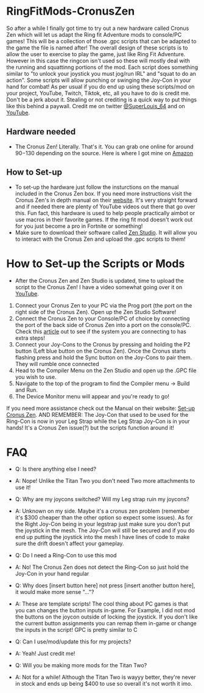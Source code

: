 # RingFitMods-CronusZen
So after a while I finally got time to try out a new hardware called Cronus Zen which will let us adapt the Ring fit Adventure mods to console/PC games! This will be a collection of those .gpc scripts that can be adapted to the game the file is named after! The overall design of these scripts is to allow the user to exercise to play the game, just like Ring Fit Adventure. However in this case the ringcon isn't used so these will mostly deal with the running and squattinng portions of the mod. Each script does something similar to "to unlock your joystick you must jog/run IRL" and "squat to do an action". Some scripts will allow punching or swinging the Joy-Con in your hand for combat!
As per usual if you do end up using these scripts/mod on your project, YouTube, Twitch, Tiktok, etc, all you have to do is credit me. Don't be a jerk about it. Stealing or not crediting is a quick way to put things like this behind a paywall. Credit me on twitter [@SuperLouis_64](https://twitter.com/SuperLouis_64) and on [YouTube](https://www.youtube.com/channel/UCaG9FzEfuHkvh7J6W6MH4eA). 

## Hardware needed
- The Cronus Zen! Literally. That's it. You can grab one online for around $90-$130 depending on the source. Here is where I got mine on [Amazon](https://amzn.to/3z7KrhJ)

## How to Set-up
- To set-up the hardware just follow the insturctions on the manual included in the Cronus Zen box. If you need more instructions visit the Cronus Zen's in depth manual on their [website](https://beta.cronusmax.com/). It's very straight forward and if needed there are plenty of YouTube videos out there that go over this. Fun fact, this hardware is used to help people practically aimbot or use macros in their favorite games. If the ring fit mod doesn't work out for you just become a pro in Fortnite or something!
- Make sure to download their software called [Zen Studio](https://www.cronusmax.com/downloads/). It will allow you to interact with the Cronus Zen and upload the .gpc scripts to them!


# How to Set-up the Scripts or Mods
- After the Cronus Zen and Zen Studio is updated, time to upload the script to the Cronus Zen! I have a video somewhat going over it on [YouTube](https://youtu.be/b0hKHsAgjag). 
1. Connect your Cronus Zen to your PC via the Prog port (the port on the right side of the Cronus Zen). Open up the Zen Studio Software!
2. Connect the Cronus Zen to your Console/PC of choice by connecting the port of the back side of Cronus Zen into a port on the console/PC. Check this [article](https://beta.cronusmax.com/choose-your-system) out to see if the system you are connecting to has extra steps!
3. Connect your Joy-Cons to the Cronus by pressing and holding the P2 button (Left blue button on the Cronus Zen). Once the Cronus starts flashing press and hold the Sync button on the Joy-Cons to pair them. They will rumble once connected
4. Head to the Compiler Menu on the Zen Studio and open up the .GPC file you wish to use.
5. Navigate to the top of the program to find the Compiler menu -> Build and Run.
6. The Device Monitor menu will appear and you're ready to go!

If you need more assistance check out the Manual on their website: [Set-up Cronus Zen](https://beta.cronusmax.com/setup-cronus-zen).
AND REMEMBER: The Joy-Con that used to be used for the Ring-Con is now in your Leg Strap while the Leg Strap Joy-Con is in your hands! It's a Cronus Zen issue(?) but the scripts function around it!

# FAQ
- Q: Is there anything else I need?
- A: Nope! Unlike the Titan Two you don't need Two more attachments to use it!

- Q: Why are my joycons switched? Will my Leg strap ruin my joycons?
- A: Unknown on my side. Maybe it's a cronus zen problem (remember it's $300 cheaper than the other option so expect some issues). As for the Right Joy-Con being in your legstrap just make sure you don't put the joystick in the mesh. The Joy-Con will still be secured and if you do end up putting the joystick into the mesh I have lines of code to make sure the drift doesn't affect your gameplay.

- Q: Do I need a Ring-Con to use this mod
- A: No! The Cronus Zen does not detect the Ring-Con so just hold the Joy-Con in your hand regular

- Q: Why does [insert button here] not press [insert another button here], it would make more sense "..."?
- A: These are template scripts! The cool thing about PC games is that you can changes the button inputs in-game. For Example, I did not mod the buttons on the joycon outside of locking the joystick. If you don't like the current button assignments you can remap them in-game or change the inputs in the script! GPC is pretty similar to C

- Q: Can I use/mod/update this for my projects?
- A: Yeah! Just credit me!

- Q: Will you be making more mods for the Titan Two?
- A: Not for a while! Although the Titan Two is wayyy better, they're never in stock and ends up being $400 to use so overall it's not worth it imo.
